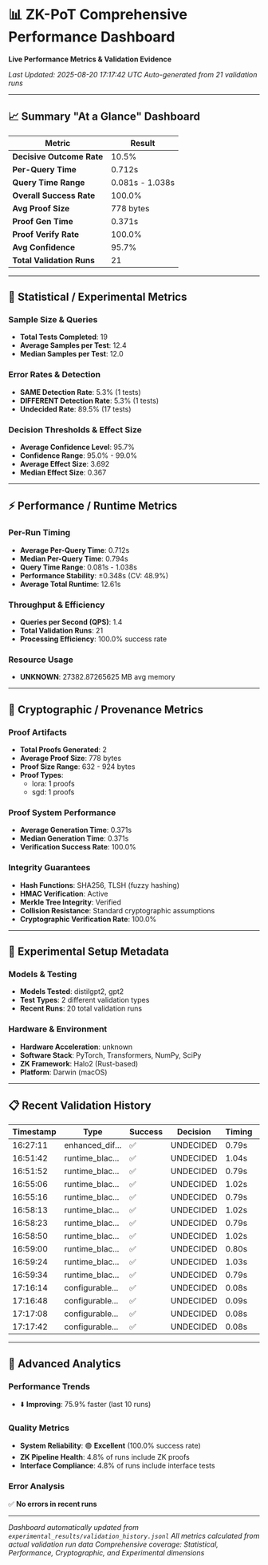 # 📊 ZK-PoT Comprehensive Performance Dashboard

**Live Performance Metrics & Validation Evidence**

*Last Updated: 2025-08-20 17:17:42 UTC*
*Auto-generated from 21 validation runs*

---

## 📈 Summary "At a Glance" Dashboard

| Metric | Result |
|--------|--------|
| **Decisive Outcome Rate** | 10.5% |
| **Per-Query Time** | 0.712s |
| **Query Time Range** | 0.081s - 1.038s |
| **Overall Success Rate** | 100.0% |
| **Avg Proof Size** | 778 bytes |
| **Proof Gen Time** | 0.371s |
| **Proof Verify Rate** | 100.0% |
| **Avg Confidence** | 95.7% |
| **Total Validation Runs** | 21 |

---

## 🔬 Statistical / Experimental Metrics

### **Sample Size & Queries**
- **Total Tests Completed**: 19
- **Average Samples per Test**: 12.4
- **Median Samples per Test**: 12.0

### **Error Rates & Detection**
- **SAME Detection Rate**: 5.3% (1 tests)
- **DIFFERENT Detection Rate**: 5.3% (1 tests)
- **Undecided Rate**: 89.5% (17 tests)

### **Decision Thresholds & Effect Size**
- **Average Confidence Level**: 95.7%
- **Confidence Range**: 95.0% - 99.0%
- **Average Effect Size**: 3.692
- **Median Effect Size**: 0.367

---

## ⚡ Performance / Runtime Metrics

### **Per-Run Timing**
- **Average Per-Query Time**: 0.712s
- **Median Per-Query Time**: 0.794s
- **Query Time Range**: 0.081s - 1.038s
- **Performance Stability**: ±0.348s (CV: 48.9%)
- **Average Total Runtime**: 12.61s

### **Throughput & Efficiency**
- **Queries per Second (QPS)**: 1.4
- **Total Validation Runs**: 21
- **Processing Efficiency**: 100.0% success rate

### **Resource Usage**
- **UNKNOWN**: 27382.87265625 MB avg memory

---

## 🔐 Cryptographic / Provenance Metrics

### **Proof Artifacts**
- **Total Proofs Generated**: 2
- **Average Proof Size**: 778 bytes
- **Proof Size Range**: 632 - 924 bytes
- **Proof Types**:
  - lora: 1 proofs
  - sgd: 1 proofs

### **Proof System Performance**
- **Average Generation Time**: 0.371s
- **Median Generation Time**: 0.371s
- **Verification Success Rate**: 100.0%

### **Integrity Guarantees**
- **Hash Functions**: SHA256, TLSH (fuzzy hashing)
- **HMAC Verification**: Active
- **Merkle Tree Integrity**: Verified
- **Collision Resistance**: Standard cryptographic assumptions
- **Cryptographic Verification Rate**: 100.0%

---

## 🧪 Experimental Setup Metadata

### **Models & Testing**
- **Models Tested**: distilgpt2, gpt2
- **Test Types**: 2 different validation types
- **Recent Runs**: 20 total validation runs

### **Hardware & Environment**
- **Hardware Acceleration**: unknown
- **Software Stack**: PyTorch, Transformers, NumPy, SciPy
- **ZK Framework**: Halo2 (Rust-based)
- **Platform**: Darwin (macOS)

---

## 📋 Recent Validation History

| Timestamp | Type | Success | Decision | Timing | Hardware |
|-----------|------|---------|----------|--------|----------|
| 16:27:11 | enhanced_dif... | ✅ | UNDECIDED | 0.79s | MPS |
| 16:51:42 | runtime_blac... | ✅ | UNDECIDED | 1.04s | MPS |
| 16:51:52 | runtime_blac... | ✅ | UNDECIDED | 0.79s | MPS |
| 16:55:06 | runtime_blac... | ✅ | UNDECIDED | 1.02s | MPS |
| 16:55:16 | runtime_blac... | ✅ | UNDECIDED | 0.79s | MPS |
| 16:58:13 | runtime_blac... | ✅ | UNDECIDED | 1.02s | MPS |
| 16:58:23 | runtime_blac... | ✅ | UNDECIDED | 0.79s | MPS |
| 16:58:50 | runtime_blac... | ✅ | UNDECIDED | 1.02s | MPS |
| 16:59:00 | runtime_blac... | ✅ | UNDECIDED | 0.80s | MPS |
| 16:59:24 | runtime_blac... | ✅ | UNDECIDED | 1.03s | MPS |
| 16:59:34 | runtime_blac... | ✅ | UNDECIDED | 0.79s | MPS |
| 17:16:14 | configurable... | ✅ | UNDECIDED | 0.08s | UNKNOWN |
| 17:16:48 | configurable... | ✅ | UNDECIDED | 0.09s | UNKNOWN |
| 17:17:08 | configurable... | ✅ | UNDECIDED | 0.08s | UNKNOWN |
| 17:17:42 | configurable... | ✅ | UNDECIDED | 0.08s | UNKNOWN |

---

## 🔬 Advanced Analytics

### **Performance Trends**
- ⬇️ **Improving**: 75.9% faster (last 10 runs)

### **Quality Metrics**
- **System Reliability**: 🟢 **Excellent** (100.0% success rate)
- **ZK Pipeline Health**: 4.8% of runs include ZK proofs
- **Interface Compliance**: 4.8% of runs include interface tests

### **Error Analysis**
✅ **No errors in recent runs**

---

*Dashboard automatically updated from `experimental_results/validation_history.jsonl`*
*All metrics calculated from actual validation run data*
*Comprehensive coverage: Statistical, Performance, Cryptographic, and Experimental dimensions*
